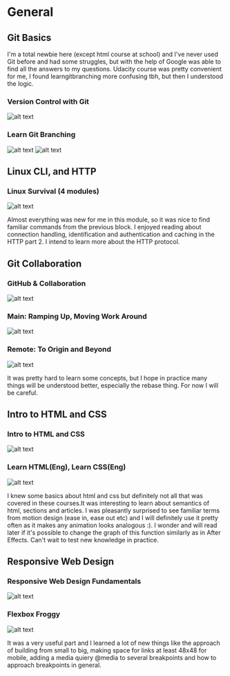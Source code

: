 # General
## Git Basics
I'm a total newbie here (except html course at school) and I've never used Git before and had some struggles, but with the help of Google was able to find all the answers to my questions.
Udacity course was pretty convenient for me, I found learngitbranching more confusing tbh, but then I understood the logic.

### Version Control with Git
![alt text](assets/images/task_git_intro/1_1.png)
### Learn Git Branching
![alt text](assets/images/task_git_intro/1_2.png)
![alt text](assets/images/task_git_intro/1_3.png)

## Linux CLI, and HTTP
### Linux Survival (4 modules)
![alt text](assets/images/task_linux_cli/2.jpg)

Almost everything was new for me in this module, so it was nice to find familiar commands from the previous block. I enjoyed reading about connection handling, identification and authentication and caching in the HTTP part 2. I intend to learn more about the HTTP protocol.

## Git Collaboration
### GitHub & Collaboration
![alt text](assets/images/task_git_collaboration/3_1.png)
### Main: Ramping Up, Moving Work Around
![alt text](assets/images/task_git_collaboration/3_2.png)
### Remote: To Origin and Beyond
![alt text](assets/images/task_git_collaboration/3_3.png)

It was pretty hard to learn some concepts, but I hope in practice many things will be understood better, especially the rebase thing. For now I will be careful.

## Intro to HTML and CSS
### Intro to HTML and CSS
![alt text](assets/images/task_html_css_intro/4_1.png)
### Learn HTML(Eng), Learn CSS(Eng)
![alt text](assets/images/task_html_css_intro/4_2.png)

I knew some basics about html and css but definitely not all that was covered in these courses.It was interesting to learn about semantics of html, sections and articles.
I was pleasantly surprised to see familiar terms from motion design (ease in, ease out etc) and I will definitely use it pretty often as it makes any animation looks analogous :). I wonder and will read later if it's possible to change the graph of this function similarly as in After Effects. Can't wait to test new knowledge in practice.

## Responsive Web Design
### Responsive Web Design Fundamentals
![alt text](assets/images/task_responsive_web_design/5_1.png)
### Flexbox Froggy
![alt text](assets/images/task_responsive_web_design/5_2.png)

It was a very useful part and I learned a lot of new things like the approach of building from small to big, making space for links at least 48x48 for mobile, adding a media quiery @media to several breakpoints and how to approach breakpoints in general.